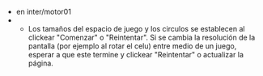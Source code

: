 - en inter/motor01
- - Los tamaños del espacio de juego y los circulos se establecen al clickear "Comenzar" o "Reintentar". Si se cambia la resolución de la pantalla (por ejemplo al rotar el celu) entre medio de un juego, esperar a que este termine y clickear "Reintentar" o actualizar la página. 